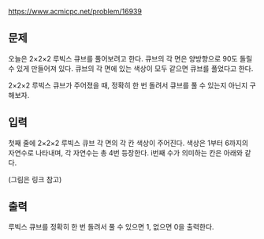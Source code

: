 https://www.acmicpc.net/problem/16939

## 문제
오늘은 2×2×2 루빅스 큐브를 풀어보려고 한다. 큐브의 각 면은 양방향으로 90도 돌릴 수 있게 만들어져 있다. 큐브의 각 면에 있는 색상이 모두 같으면 큐브를 풀었다고 한다.

2×2×2 루빅스 큐브가 주어졌을 때, 정확히 한 번 돌려서 큐브를 풀 수 있는지 아닌지 구해보자.

## 입력
첫째 줄에 2×2×2 루빅스 큐브 각 면의 각 칸 색상이 주어진다. 색상은 1부터 6까지의 자연수로 나타내며, 각 자연수는 총 4번 등장한다. i번째 수가 의미하는 칸은 아래와 같다.

(그림은 링크 참고)

## 출력
루빅스 큐브를 정확히 한 번 돌려서 풀 수 있으면 1, 없으면 0을 출력한다.

